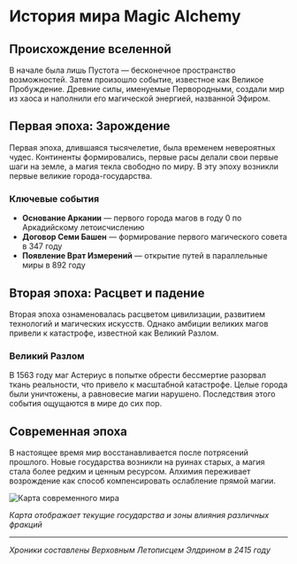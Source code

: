 # История мира Magic Alchemy

## Происхождение вселенной

В начале была лишь Пустота — бесконечное пространство возможностей. Затем произошло событие, известное как Великое Пробуждение. Древние силы, именуемые Первородными, создали мир из хаоса и наполнили его магической энергией, названной Эфиром.

## Первая эпоха: Зарождение

Первая эпоха, длившаяся тысячелетие, была временем невероятных чудес. Континенты формировались, первые расы делали свои первые шаги на земле, а магия текла свободно по миру. В эту эпоху возникли первые великие города-государства.

### Ключевые события

- **Основание Аркании** — первого города магов в году 0 по Аркадийскому летоисчислению
- **Договор Семи Башен** — формирование первого магического совета в 347 году
- **Появление Врат Измерений** — открытие путей в параллельные миры в 892 году

## Вторая эпоха: Расцвет и падение

Вторая эпоха ознаменовалась расцветом цивилизации, развитием технологий и магических искусств. Однако амбиции великих магов привели к катастрофе, известной как Великий Разлом.

### Великий Разлом

В 1563 году маг Астериус в попытке обрести бессмертие разорвал ткань реальности, что привело к масштабной катастрофе. Целые города были уничтожены, а равновесие магии нарушено. Последствия этого события ощущаются в мире до сих пор.

## Современная эпоха

В настоящее время мир восстанавливается после потрясений прошлого. Новые государства возникли на руинах старых, а магия стала более редким и ценным ресурсом. Алхимия переживает возрождение как способ компенсировать ослабление прямой магии.

![Карта современного мира](../images/world-map.png)

*Карта отображает текущие государства и зоны влияния различных фракций*

---

*Хроники составлены Верховным Летописцем Элдрином в 2415 году*
